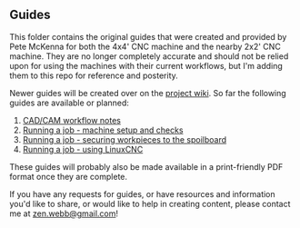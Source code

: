 ## Guides
This folder contains the original guides that were created and provided by Pete McKenna for both the 4x4' CNC machine and the nearby 2x2' CNC machine. They are no longer completely accurate and should not be relied upon for using the machines with their current workflows, but I'm adding them to this repo for reference and posterity.

Newer guides will be created over on the [project wiki](https://github.com/jasonwebb/tc-maker-4x4-router/wiki). So far the following guides are available or planned:
1. [CAD/CAM workflow notes](https://github.com/jasonwebb/tc-maker-4x4-router/wiki/CAD-and-CAM-workflow-notes)
2. [Running a job - machine setup and checks](https://github.com/jasonwebb/tc-maker-4x4-router/wiki/Running-a-job:-machine-setup-and-checks)
3. [Running a job - securing workpieces to the spoilboard](https://github.com/jasonwebb/tc-maker-4x4-router/wiki/Running-a-job:-securing-workpieces-to-the-spoilboard)
4. [Running a job - using LinuxCNC](https://github.com/jasonwebb/tc-maker-4x4-router/wiki/Running-a-job:-using-LinuxCNC)

These guides will probably also be made available in a print-friendly PDF format once they are complete.

If you have any requests for guides, or have resources and information you'd like to share, or would like to help in creating content, please contact me at [zen.webb@gmail.com](zen.webb@gmail.com)!
